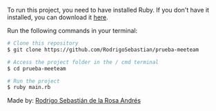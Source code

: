 To run this project, you need to have installed Ruby. If you don't have it installed, you can download it [here](https://www.ruby-lang.org/en/downloads/).

Run the following commands in your terminal:

```bash
# Clone this repository
$ git clone https://github.com/RodrigoSebastian/prueba-meeteam
```

```bash
# Access the project folder in the / cmd terminal
$ cd prueba-meeteam
```

```bash
# Run the project
$ ruby main.rb
```

Made by: [Rodrigo Sebastián de la Rosa Andrés]

[Rodrigo Sebastián de la Rosa Andrés]: https://github.com/RodrigoSebastian
